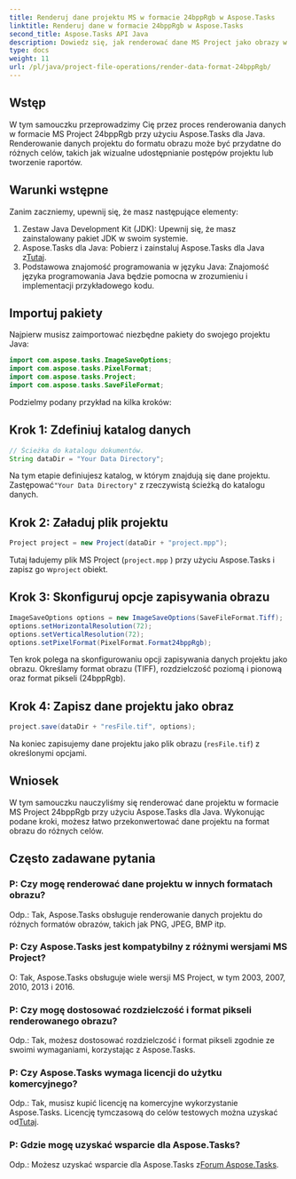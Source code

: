 ```yaml
---
title: Renderuj dane projektu MS w formacie 24bppRgb w Aspose.Tasks
linktitle: Renderuj dane w formacie 24bppRgb w Aspose.Tasks
second_title: Aspose.Tasks API Java
description: Dowiedz się, jak renderować dane MS Project jako obrazy w Javie przy użyciu Aspose.Tasks. Postępuj zgodnie z naszym samouczkiem krok po kroku, aby zapewnić bezproblemową integrację.
type: docs
weight: 11
url: /pl/java/project-file-operations/render-data-format-24bppRgb/
---
```

## Wstęp
W tym samouczku przeprowadzimy Cię przez proces renderowania danych w formacie MS Project 24bppRgb przy użyciu Aspose.Tasks dla Java. Renderowanie danych projektu do formatu obrazu może być przydatne do różnych celów, takich jak wizualne udostępnianie postępów projektu lub tworzenie raportów.
## Warunki wstępne
Zanim zaczniemy, upewnij się, że masz następujące elementy:
1. Zestaw Java Development Kit (JDK): Upewnij się, że masz zainstalowany pakiet JDK w swoim systemie.
2.  Aspose.Tasks dla Java: Pobierz i zainstaluj Aspose.Tasks dla Java z[Tutaj](https://releases.aspose.com/tasks/java/).
3. Podstawowa znajomość programowania w języku Java: Znajomość języka programowania Java będzie pomocna w zrozumieniu i implementacji przykładowego kodu.

## Importuj pakiety
Najpierw musisz zaimportować niezbędne pakiety do swojego projektu Java:
```java
import com.aspose.tasks.ImageSaveOptions;
import com.aspose.tasks.PixelFormat;
import com.aspose.tasks.Project;
import com.aspose.tasks.SaveFileFormat;
```

Podzielmy podany przykład na kilka kroków:
## Krok 1: Zdefiniuj katalog danych
```java
// Ścieżka do katalogu dokumentów.
String dataDir = "Your Data Directory";
```
Na tym etapie definiujesz katalog, w którym znajdują się dane projektu. Zastępować`"Your Data Directory"` z rzeczywistą ścieżką do katalogu danych.
## Krok 2: Załaduj plik projektu
```java
Project project = new Project(dataDir + "project.mpp");
```
Tutaj ładujemy plik MS Project (`project.mpp` ) przy użyciu Aspose.Tasks i zapisz go w`project` obiekt.
## Krok 3: Skonfiguruj opcje zapisywania obrazu
```java
ImageSaveOptions options = new ImageSaveOptions(SaveFileFormat.Tiff);
options.setHorizontalResolution(72);
options.setVerticalResolution(72);
options.setPixelFormat(PixelFormat.Format24bppRgb);
```
Ten krok polega na skonfigurowaniu opcji zapisywania danych projektu jako obrazu. Określamy format obrazu (TIFF), rozdzielczość poziomą i pionową oraz format pikseli (24bppRgb).
## Krok 4: Zapisz dane projektu jako obraz
```java
project.save(dataDir + "resFile.tif", options);
```
Na koniec zapisujemy dane projektu jako plik obrazu (`resFile.tif`) z określonymi opcjami.

## Wniosek
W tym samouczku nauczyliśmy się renderować dane projektu w formacie MS Project 24bppRgb przy użyciu Aspose.Tasks dla Java. Wykonując podane kroki, możesz łatwo przekonwertować dane projektu na format obrazu do różnych celów.
## Często zadawane pytania
### P: Czy mogę renderować dane projektu w innych formatach obrazu?
Odp.: Tak, Aspose.Tasks obsługuje renderowanie danych projektu do różnych formatów obrazów, takich jak PNG, JPEG, BMP itp.
### P: Czy Aspose.Tasks jest kompatybilny z różnymi wersjami MS Project?
O: Tak, Aspose.Tasks obsługuje wiele wersji MS Project, w tym 2003, 2007, 2010, 2013 i 2016.
### P: Czy mogę dostosować rozdzielczość i format pikseli renderowanego obrazu?
Odp.: Tak, możesz dostosować rozdzielczość i format pikseli zgodnie ze swoimi wymaganiami, korzystając z Aspose.Tasks.
### P: Czy Aspose.Tasks wymaga licencji do użytku komercyjnego?
 Odp.: Tak, musisz kupić licencję na komercyjne wykorzystanie Aspose.Tasks. Licencję tymczasową do celów testowych można uzyskać od[Tutaj](https://purchase.aspose.com/temporary-license/).
### P: Gdzie mogę uzyskać wsparcie dla Aspose.Tasks?
 Odp.: Możesz uzyskać wsparcie dla Aspose.Tasks z[Forum Aspose.Tasks](https://forum.aspose.com/c/tasks/15).